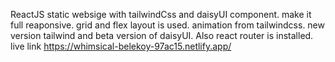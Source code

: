 ReactJS static websige with tailwindCss and daisyUI component.
make it full reaponsive. 
grid and flex layout is used. 
animation from tailwindcss.
new version tailwind and beta version of daisyUI. 
Also react router is installed. 
live link https://whimsical-belekoy-97ac15.netlify.app/